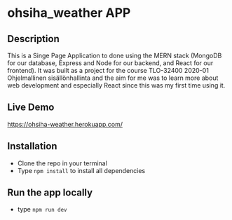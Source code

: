 # ohsiha_weather APP

## Description

This is a Singe Page Application to done using the MERN stack (MongoDB for our database, Express and Node for our backend, and React for our frontend). 
It was built as a project for the course TLO-32400 2020-01 Ohjelmallinen sisällönhallinta and the aim for me was to learn more about web development and especially React since this was my first time using it.

## Live Demo
https://ohsiha-weather.herokuapp.com/


## Installation
- Clone the repo in your terminal
- Type ```npm install``` to install all dependencies

## Run the app locally
- type ```npm run dev```
